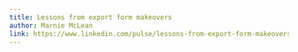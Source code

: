 ```yaml
---
title: Lessons from export form makeovers
author: Marnie McLean
link: https://www.linkedin.com/pulse/lessons-from-export-form-makeovers-/
---
```

